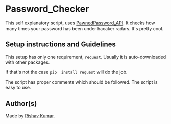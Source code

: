 # Password_Checker

This self explanatory script, uses [PawnedPassword_API](https://pawnedpasswords.com).
It checks how many times your password has been under hacaker radars.
It's pretty cool.

## Setup instructions and Guidelines

This setup has only one requirement, `request`. Usually it is auto-downloaded with other packages.

If that's not the case `pip  install request` will do the job.


The script has proper comments which should be followed. The script is easy to use.


## Author(s)  
  
Made by [Rishav Kumar](https://github.com/hr1shu).

